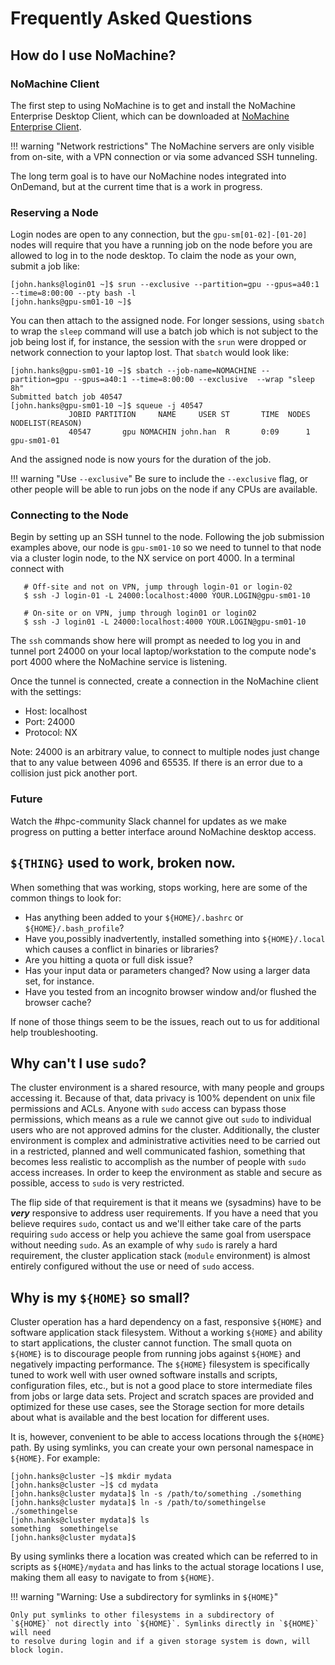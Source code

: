 # Frequently Asked Questions

## How do I use NoMachine?

### NoMachine Client
The first step to using NoMachine is to get and install the NoMachine
Enterprise Desktop Client, which can be downloaded at [NoMachine Enterprise
Client](https://www.nomachine.com/product&p=NoMachine%20Enterprise%20Client).

!!! warning "Network restrictions"
    The NoMachine servers are only visible from on-site, with a VPN connection
    or via some advanced SSH tunneling.

The long term goal is to have our NoMachine nodes integrated into OnDemand, but
at the current time that is a work in progress. 

### Reserving a Node

Login nodes are open to any connection, but the `gpu-sm[01-02]-[01-20]` nodes
will require that you have a running job on the node before you are allowed to
log in to the node desktop.  To claim the node as your own, submit a job like:

```
[john.hanks@login01 ~]$ srun --exclusive --partition=gpu --gpus=a40:1 --time=8:00:00 --pty bash -l
[john.hanks@gpu-sm01-10 ~]$
```
You can then attach to the assigned node. For longer sessions, using `sbatch`
to wrap the `sleep` command will use a batch job which is not subject to the
job being lost if, for instance, the session with the `srun` were dropped or
network connection to your laptop lost. That `sbatch` would look like:

```
[john.hanks@gpu-sm01-10 ~]$ sbatch --job-name=NOMACHINE --partition=gpu --gpus=a40:1 --time=8:00:00 --exclusive  --wrap "sleep 8h"
Submitted batch job 40547
[john.hanks@gpu-sm01-10 ~]$ squeue -j 40547
             JOBID PARTITION     NAME     USER ST       TIME  NODES NODELIST(REASON)
             40547       gpu NOMACHIN john.han  R       0:09      1 gpu-sm01-01
```

And the assigned node is now yours for the duration of the job.

!!! warning "Use `--exclusive`"
    Be sure to include the `--exclusive` flag, or other people will be able to
    run jobs on the node if any CPUs are available.

### Connecting to the Node

Begin by setting up an SSH tunnel to the node. Following the job submission
examples above, our node is `gpu-sm01-10` so we need to tunnel to that node via
a cluster login node, to the NX service on port 4000. In a terminal connect
with

```
   # Off-site and not on VPN, jump through login-01 or login-02
   $ ssh -J login-01 -L 24000:localhost:4000 YOUR.LOGIN@gpu-sm01-10

   # On-site or on VPN, jump through login01 or login02
   $ ssh -J login01 -L 24000:localhost:4000 YOUR.LOGIN@gpu-sm01-10
```

The `ssh` commands show here will prompt as needed to log you in and tunnel
port 24000 on your local laptop/workstation to the compute node's port 4000
where the NoMachine service is listening.

Once the tunnel is connected, create a connection in the NoMachine client with the settings:

* Host: localhost
* Port: 24000
* Protocol: NX

Note: 24000 is an arbitrary value, to connect to multiple nodes just change
that to any value between 4096 and 65535. If there is an error due to a
collision just pick another port. 

### Future

Watch the #hpc-community Slack channel for updates as we make progress on
putting a better interface around NoMachine desktop access.

## `${THING}` used to work, broken now.

When something that was working, stops working, here are some of the common things to look for:

* Has anything been added to your `${HOME}/.bashrc` or `${HOME}/.bash_profile`?
* Have you,possibly inadvertently, installed something into `${HOME}/.local` which causes a conflict in binaries or libraries?
* Are you hitting a quota or full disk issue? 
* Has your input data or parameters changed? Now using a larger data set, for instance.
* Have you tested from an incognito browser window and/or flushed the browser cache?

If none of those things seem to be the issues, reach out to us for additional help troubleshooting.

## Why can't I use `sudo`?

The cluster environment is a shared resource, with many people and groups
accessing it. Because of that, data privacy is 100% dependent on unix file
permissions and ACLs. Anyone with `sudo` access can bypass those permissions,
which means as a rule we cannot give out `sudo` to individual users who are not
approved admins for the cluster. Additionally, the cluster environment is
complex and administrative activities need to be carried out in a restricted,
planned and well communicated fashion, something that becomes less realistic to
accomplish as the number of people with `sudo` access increases. In order to
keep the environment as stable and secure as possible, access to `sudo` is very
restricted.

The flip side of that requirement is that it means we (sysadmins) have to be
***very*** responsive to address user requirements. If you have a need that you
believe requires `sudo`, contact us and we'll either take care of the parts
requiring `sudo` access or help you achieve the same goal from userspace
without needing `sudo`. As an example of why `sudo` is rarely a hard
requirement, the cluster application stack (`module` environment) is almost
entirely configured without the use or need of `sudo` access.

## Why is my `${HOME}` so small?

Cluster operation has a hard dependency on a fast, responsive `${HOME}` and
software application stack filesystem. Without a working `${HOME}` and ability to
start applications, the cluster cannot function. The small quota on `${HOME}` is
to discourage people from running jobs against `${HOME}` and negatively impacting
performance. The `${HOME}` filesystem is specifically tuned to work well with
user owned software installs and scripts, configuration files, etc., but is not
a good place to store intermediate files from jobs or large data sets. Project
and scratch spaces are provided and optimized for these use cases, see the
Storage section for more details about what is available and the best location
for different uses. 

It is, however, convenient to be able to access locations through the `${HOME}`
path. By using symlinks, you can create your own personal namespace in `${HOME}`.
For example:

```
[john.hanks@cluster ~]$ mkdir mydata
[john.hanks@cluster ~]$ cd mydata
[john.hanks@cluster mydata]$ ln -s /path/to/something ./something
[john.hanks@cluster mydata]$ ln -s /path/to/somethingelse ./somethingelse
[john.hanks@cluster mydata]$ ls
something  somethingelse
[john.hanks@cluster mydata]$ 
```

By using symlinks there a location was created which can be referred to in
scripts as `${HOME}/mydata` and has links to the actual storage locations I
use, making them all easy to navigate to from `${HOME}`. 

!!! warning "Warning: Use a subdirectory for symlinks in `${HOME}`"

    Only put symlinks to other filesystems in a subdirectory of
    `${HOME}` not directly into `${HOME}`. Symlinks directly in `${HOME}` will need
    to resolve during login and if a given storage system is down, will block login. 


